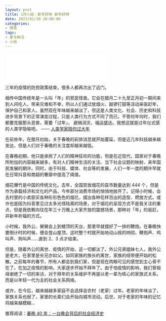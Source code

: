 ```yaml
---
layout: post
title: 1月小结｜新年好呀 新年好呀
date: 2023/01/30 20:00:00
categories:
- 随笔
tags:
- 爱与鲜活
- 小结
---
```


<iframe frameborder="no" border="0" marginwidth="0" marginheight="0" width=330 height=86 src="//music.163.com/outchain/player?type=2&id=2020625653&auto=1&height=66"></iframe>

三年的疫情的防控政策结束，很多人都再次出了远门。

相传中国传统年是一头叫「年」的邪恶怪兽。它会在腊月二十九至正月初一期间来到人间吃人，带来灾难和不幸，所以人们通过放烟火、敲锣打鼓等活动来驱赶年，保护自己和家人。虽然现在年味越来越淡了，但这是人类文化、社会、历史和科技进步背景下的正常演变过程，只是人类行为方式不同了而已。不管何年何时，我们都要克服那头恶兽，需要「过年」， 避祸消灾、福运盛达。我想这就是过年仪式感的人类学隐喻吧。 —— [人类学家陪你过大年](https://rizime.substack.com/p/175)

在前些年，在腊月初始，关于春晚的彩排消息就开始蔓延，但是近几年科技越来越发达，但是人们对于春晚的关注度却越来越低。

在春晚初期，他只是承担了人们的精神狂欢的功能，但是在近现代，国家对于春晚所附加的内容越来越多，有对人们精神生活的关注、当下社会议题的映射、来年国民发展的期许。同时，由于科技、媒体、社会等的发展，人们一年一度的期许早就在日常抖音和商超的奢靡中提高了阈值。

烟花爆竹是中国的传统文化。去年，全国禁放烟花的县市数量达到 444 个，但是作为承载经济和文化的产品，今年部分消费市场的悄悄地放开了。记得小时候，会去村里的小卖部买各种形形色色的烟花，摆出各种花样百出的造型、燃放方式。或许也是因为抖音里见过太多光怪陆离的场景，对于烟花的呈现方式不是我关注的重点，但是我依赖向往在年三十万晚上大家齐放的震撼场景，那种对「年」的驱赶，并新年祈福的方式。

小时候，我外公、舅舅会上到楼顶的天台，那里早就摆好了一排的鞭炮。在春晚快要倒计时的时候，便会登山屋顶，这时整个村就开始地动山摇的响彻，鞭炮声、鸡叫声、狗叫声……直到 2、3 点才结束。

但是，随着外公的离世、疫情的开始，这一切都淡了。外公兄弟姐妹七人，我外公是老大，在家里是长兄亦如父。如同家族的族长的离世，家族的纽带便开始的松散。之前每年的春节，所有人都会到我们家，但是现在肉眼可见的感觉到主心骨不在了。在加之疫情的影响，大家逐步开始不拜年了。由于怕疫情的影响，我们曾祖母谢绝了一切的来访，对于拜年的关系维护不再是以老一辈为核心的家族式关系，而是以年轻一代为主的社会关系网络。

或许，在今后，越来越越多家庭不会选择会农村（老家）过年。老家的年味淡了，家族关系也弱了，家里的长辈们会开始向城市流动。后世，对于老家的年味的记忆将越来越模糊…

推荐阅读：[春晚 40 年：一台晚会背后的社会经济史](https://www.xiaoyuzhoufm.com/episode/63c7e7a878910ae65c8dc9c9)
